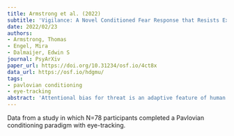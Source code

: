 ```yaml
---
title: Armstrong et al. (2022)
subtitle: 'Vigilance: A Novel Conditioned Fear Response that Resists Extinction'
date: 2022/02/23
authors:
- Armstrong, Thomas
- Engel, Mira
- Dalmaijer, Edwin S
journal: PsyArXiv
paper_url: https://doi.org/10.31234/osf.io/4ct8x
data_url: https://osf.io/hdgmu/
tags:
- pavlovian conditioning
- eye-tracking
abstract: 'Attentional bias for threat is an adaptive feature of human psychology, but may become maladaptive in anxiety-related disorders, causing distress, distraction, and distorted perception of danger. Reaction time measures have revealed automatic, covert attention biases to threat, whereas eye tracking has revealed voluntary biases over a larger timescale, with monitoring or avoidance depending on context. Recently, attentional bias for threat has been studied as a conditioned fear response, providing new insight into how attentional biases are acquired and inhibited through learning experiences. However, very few studies have examined voluntary gaze biases during fear learning. In a novel eye tracking paradigm, we examine the overt components of attentional bias to threat and safety cues. We found that threat cues, but not safety cues, elicited an initial orienting bias, as well as sustained monitoring bias across 10-second trials. This collective “vigilance” response to threat cues was insensitive to extinction, whereas condition fear responding revealed by pupil size and self-report ratings showed marked extinction. Vigilance may be less prone to extinction, compared to autonomic arousal, because eye movements require less energy than preparing the body for defensive behavior. Implications for understanding vigilance in PTSD are considered.'
---
```


Data from a study in which N=78 participants completed a Pavlovian conditioning paradigm with eye-tracking.
